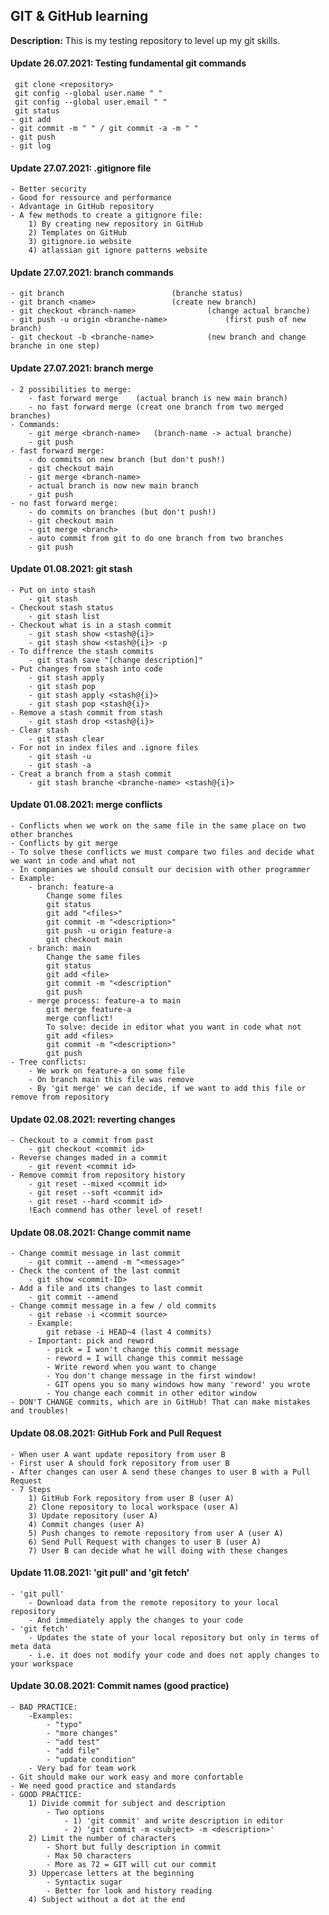 <h2> GIT & GitHub learning </h2>

**Description:**
This is my testing repository to level up my git skills.

<h4>Update 26.07.2021: Testing fundamental git commands</h4>

	 git clone <repository>
	 git config --global user.name " "
	 git config --global user.email " "
	 git status
	- git add 
	- git commit -m " " / git commit -a -m " " 
	- git push
	- git log
	
	
<h4>Update 27.07.2021: .gitignore file </h4>

	- Better security
	- Good for ressource and performance
	- Advantage in GitHub repository
	- A few methods to create a gitignore file:
		1) By creating new repository in GitHub
		2) Templates on GitHub
		3) gitignore.io website
		4) atlassian git ignore patterns website
		

<h4>Update 27.07.2021: branch commands </h4>
	
	- git branch						(branche status)	
	- git branch <name>					(create new branch)
	- git checkout <branch-name>				(change actual branche)
	- git push -u origin <branche-name> 			(first push of new branch)
	- git checkout -b <branche-name>			(new branch and change branche in one step)
	
	
<h4>Update 27.07.2021: branch merge </h4>

	- 2 possibilities to merge:
		- fast forward merge	(actual branch is new main branch)
		- no fast forward merge	(creat one branch from two merged branches)
	- Commands:
		- git merge <branch-name>	(branch-name -> actual branche)
		- git push 					
	- fast forward merge:
		- do commits on new branch (but don't push!)
		- git checkout main
		- git merge <branch-name>
		- actual branch is now new main branch
		- git push
	- no fast forward merge:
		- do commits on branches (but don't push!)
		- git checkout main
		- git merge <branch>
		- auto commit from git to do one branch from two branches
		- git push
	
<h4>Update 01.08.2021: git stash </h4>
	
	- Put on into stash 
		- git stash
	- Checkout stash status
		- git stash list
	- Checkout what is in a stash commit
		- git stash show <stash@{i}>
		- git stash show <stash@{i}> -p
	- To diffrence the stash commits
		- git stash save "[change description]"
	- Put changes from stash into code
		- git stash apply
		- git stash pop
		- git stash apply <stash@{i}>
		- git stash pop <stash@{i}>
	- Remove a stash commit from stash
		- git stash drop <stash@{i}>
	- Clear stash
		- git stash clear
	- For not in index files and .ignore files
		- git stash -u
		- git stash -a
	- Creat a branch from a stash commit
		- git stash branche <branche-name> <stash@{i}>
		

<h4>Update 01.08.2021: merge conflicts </h4>

	- Conflicts when we work on the same file in the same place on two other branches
	- Conflicts by git merge
	- To solve these conflicts we must compare two files and decide what we want in code and what not
	- In companies we should consult our decision with other programmer
	- Example:
		- branch: feature-a
			Change some files
			git status
			git add "<files>"
			git commit -m "<description>"
			git push -u origin feature-a
			git checkout main
		- branch: main
			Change the same files
			git status
			git add <file>
			git commit -m "<description"
			git push
		- merge process: feature-a to main
			git merge feature-a
			merge conflict!
			To solve: decide in editor what you want in code what not
			git add <files>
			git commit -m "<description>"
			git push
	- Tree conflicts: 
		- We work on feature-a on some file
		- On branch main this file was remove
		- By 'git merge' we can decide, if we want to add this file or remove from repository
		
<h4>Update 02.08.2021: reverting changes </h4>
	
	- Checkout to a commit from past
		- git checkout <commit id>
	- Reverse changes maded in a commit
		- git revent <commit id>
	- Remove commit from repository history
		- git reset --mixed <commit id>
		- git reset --soft <commit id>
		- git reset --hard <commit id>
		!Each commend has other level of reset!
		
<h4>Update 08.08.2021: Change commit name </h4>

	- Change commit message in last commit
		- git commit --amend -m "<message>"
	- Check the content of the last commit
		- git show <commit-ID>
	- Add a file and its changes to last commit
		- git commit --amend
	- Change commit message in a few / old commits
		- git rebase -i <commit source>
		- Example: 
			git rebase -i HEAD~4 (last 4 commits)
		- Important: pick and reword
			- pick = I won't change this commit message
			- reword = I will change this commit message
			- Write reword when you want to change
			- You don't change message in the first window!
			- GIT opens you so many windows how many 'reword' you wrote
			- You change each commit in other editor window
	- DON'T CHANGE commits, which are in GitHub! That can make mistakes and troubles!
	
<h4>Update 08.08.2021: GitHub Fork and Pull Request</h4>

	- When user A want update repository from user B
	- First user A should fork repository from user B
	- After changes can user A send these changes to user B with a Pull Request
	- 7 Steps
		1) GitHub Fork repository from user B (user A)
		2) Clone repository to local workspace (user A)
		3) Update repository (user A)
		4) Commit changes (user A)
		5) Push changes to remote repository from user A (user A)
		6) Send Pull Request with changes to user B (user A)
		7) User B can decide what he will doing with these changes
		
<h4> Update 11.08.2021: 'git pull' and 'git fetch'</h4>
	
	- 'git pull'
		- Download data from the remote repository to your local repository 
		- And immediately apply the changes to your code
	- 'git fetch'
		- Updates the state of your local repository but only in terms of meta data
		- i.e. it does not modify your code and does not apply changes to your workspace

<h4> Update 30.08.2021: Commit names (good practice)</h4>

	- BAD PRACTICE:
		-Examples:
			- "typo"
			- "more changes"
			- "add test"
			- "add file"
			- "update condition"
		- Very bad for team work 
	- Git should make our work easy and more confortable
	- We need good practice and standards 
	- GOOD PRACTICE:
		1) Divide commit for subject and description
			- Two options
				- 1) 'git commit' and write description in editor
				- 2) 'git commit -m <subject> -m <description>'
		2) Limit the number of characters
			- Short but fully description in commit
			- Max 50 characters
			- More as 72 = GIT will cut our commit
		3) Uppercase letters at the beginning
			- Syntactix sugar
			- Better for look and history reading
		4) Subject without a dot at the end



